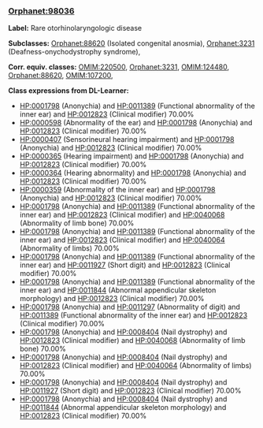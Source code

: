 
### [Orphanet:98036](http://www.orpha.net/ORDO/Orphanet_98036)
**Label:** Rare otorhinolaryngologic disease

**Subclasses:** [Orphanet:88620](http://www.orpha.net/ORDO/Orphanet_88620) (Isolated congenital anosmia), [Orphanet:3231](http://www.orpha.net/ORDO/Orphanet_3231) (Deafness-onychodystrophy syndrome), 

**Corr. equiv. classes:** [OMIM:220500](http://purl.obolibrary.org/obo/OMIM_220500), [Orphanet:3231](http://www.orpha.net/ORDO/Orphanet_3231), [OMIM:124480](http://purl.obolibrary.org/obo/OMIM_124480), [Orphanet:88620](http://www.orpha.net/ORDO/Orphanet_88620), [OMIM:107200](http://purl.obolibrary.org/obo/OMIM_107200), 

**Class expressions from DL-Learner:**

- [HP:0001798](http://purl.obolibrary.org/obo/HP_0001798) (Anonychia) and [HP:0011389](http://purl.obolibrary.org/obo/HP_0011389) (Functional abnormality of the inner ear) and [HP:0012823](http://purl.obolibrary.org/obo/HP_0012823) (Clinical modifier) 70.00%
- [HP:0000598](http://purl.obolibrary.org/obo/HP_0000598) (Abnormality of the ear) and [HP:0001798](http://purl.obolibrary.org/obo/HP_0001798) (Anonychia) and [HP:0012823](http://purl.obolibrary.org/obo/HP_0012823) (Clinical modifier) 70.00%
- [HP:0000407](http://purl.obolibrary.org/obo/HP_0000407) (Sensorineural hearing impairment) and [HP:0001798](http://purl.obolibrary.org/obo/HP_0001798) (Anonychia) and [HP:0012823](http://purl.obolibrary.org/obo/HP_0012823) (Clinical modifier) 70.00%
- [HP:0000365](http://purl.obolibrary.org/obo/HP_0000365) (Hearing impairment) and [HP:0001798](http://purl.obolibrary.org/obo/HP_0001798) (Anonychia) and [HP:0012823](http://purl.obolibrary.org/obo/HP_0012823) (Clinical modifier) 70.00%
- [HP:0000364](http://purl.obolibrary.org/obo/HP_0000364) (Hearing abnormality) and [HP:0001798](http://purl.obolibrary.org/obo/HP_0001798) (Anonychia) and [HP:0012823](http://purl.obolibrary.org/obo/HP_0012823) (Clinical modifier) 70.00%
- [HP:0000359](http://purl.obolibrary.org/obo/HP_0000359) (Abnormality of the inner ear) and [HP:0001798](http://purl.obolibrary.org/obo/HP_0001798) (Anonychia) and [HP:0012823](http://purl.obolibrary.org/obo/HP_0012823) (Clinical modifier) 70.00%
- [HP:0001798](http://purl.obolibrary.org/obo/HP_0001798) (Anonychia) and [HP:0011389](http://purl.obolibrary.org/obo/HP_0011389) (Functional abnormality of the inner ear) and [HP:0012823](http://purl.obolibrary.org/obo/HP_0012823) (Clinical modifier) and [HP:0040068](http://purl.obolibrary.org/obo/HP_0040068) (Abnormality of limb bone) 70.00%
- [HP:0001798](http://purl.obolibrary.org/obo/HP_0001798) (Anonychia) and [HP:0011389](http://purl.obolibrary.org/obo/HP_0011389) (Functional abnormality of the inner ear) and [HP:0012823](http://purl.obolibrary.org/obo/HP_0012823) (Clinical modifier) and [HP:0040064](http://purl.obolibrary.org/obo/HP_0040064) (Abnormality of limbs) 70.00%
- [HP:0001798](http://purl.obolibrary.org/obo/HP_0001798) (Anonychia) and [HP:0011389](http://purl.obolibrary.org/obo/HP_0011389) (Functional abnormality of the inner ear) and [HP:0011927](http://purl.obolibrary.org/obo/HP_0011927) (Short digit) and [HP:0012823](http://purl.obolibrary.org/obo/HP_0012823) (Clinical modifier) 70.00%
- [HP:0001798](http://purl.obolibrary.org/obo/HP_0001798) (Anonychia) and [HP:0011389](http://purl.obolibrary.org/obo/HP_0011389) (Functional abnormality of the inner ear) and [HP:0011844](http://purl.obolibrary.org/obo/HP_0011844) (Abnormal appendicular skeleton morphology) and [HP:0012823](http://purl.obolibrary.org/obo/HP_0012823) (Clinical modifier) 70.00%
- [HP:0001798](http://purl.obolibrary.org/obo/HP_0001798) (Anonychia) and [HP:0011297](http://purl.obolibrary.org/obo/HP_0011297) (Abnormality of digit) and [HP:0011389](http://purl.obolibrary.org/obo/HP_0011389) (Functional abnormality of the inner ear) and [HP:0012823](http://purl.obolibrary.org/obo/HP_0012823) (Clinical modifier) 70.00%
- [HP:0001798](http://purl.obolibrary.org/obo/HP_0001798) (Anonychia) and [HP:0008404](http://purl.obolibrary.org/obo/HP_0008404) (Nail dystrophy) and [HP:0012823](http://purl.obolibrary.org/obo/HP_0012823) (Clinical modifier) and [HP:0040068](http://purl.obolibrary.org/obo/HP_0040068) (Abnormality of limb bone) 70.00%
- [HP:0001798](http://purl.obolibrary.org/obo/HP_0001798) (Anonychia) and [HP:0008404](http://purl.obolibrary.org/obo/HP_0008404) (Nail dystrophy) and [HP:0012823](http://purl.obolibrary.org/obo/HP_0012823) (Clinical modifier) and [HP:0040064](http://purl.obolibrary.org/obo/HP_0040064) (Abnormality of limbs) 70.00%
- [HP:0001798](http://purl.obolibrary.org/obo/HP_0001798) (Anonychia) and [HP:0008404](http://purl.obolibrary.org/obo/HP_0008404) (Nail dystrophy) and [HP:0011927](http://purl.obolibrary.org/obo/HP_0011927) (Short digit) and [HP:0012823](http://purl.obolibrary.org/obo/HP_0012823) (Clinical modifier) 70.00%
- [HP:0001798](http://purl.obolibrary.org/obo/HP_0001798) (Anonychia) and [HP:0008404](http://purl.obolibrary.org/obo/HP_0008404) (Nail dystrophy) and [HP:0011844](http://purl.obolibrary.org/obo/HP_0011844) (Abnormal appendicular skeleton morphology) and [HP:0012823](http://purl.obolibrary.org/obo/HP_0012823) (Clinical modifier) 70.00%


